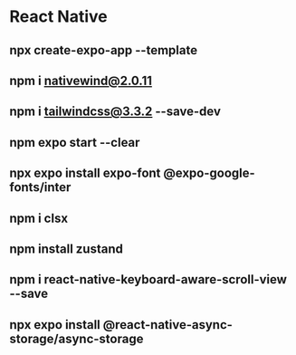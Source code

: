 # React Native

## npx create-expo-app --template
## npm i nativewind@2.0.11
## npm i tailwindcss@3.3.2 --save-dev
## npm expo start --clear
## npx expo install expo-font @expo-google-fonts/inter
## npm i clsx
## npm install zustand
## npm i react-native-keyboard-aware-scroll-view --save
## npx expo install @react-native-async-storage/async-storage